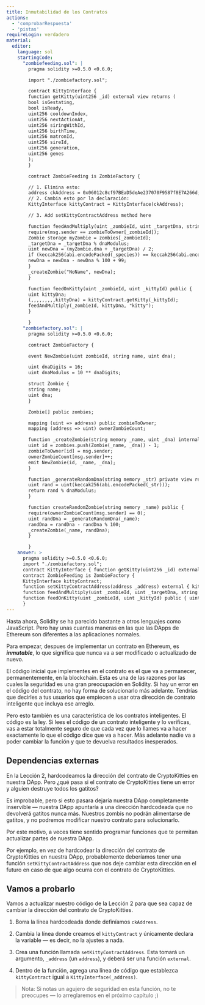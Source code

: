 ```yaml
---
title: Inmutabilidad de los Contratos
actions:
  - 'comprobarRespuesta'
  - 'pistas'
requireLogin: verdadero
material:
  editor:
    language: sol
    startingCode:
      "zombiefeeding.sol": |
        pragma solidity >=0.5.0 <0.6.0;

        import "./zombiefactory.sol";

        contract KittyInterface {
        function getKitty(uint256 _id) external view returns (
        bool isGestating,
        bool isReady,
        uint256 cooldownIndex,
        uint256 nextActionAt,
        uint256 siringWithId,
        uint256 birthTime,
        uint256 matronId,
        uint256 sireId,
        uint256 generation,
        uint256 genes
        );
        }

        contract ZombieFeeding is ZombieFactory {

        // 1. Elimina esto:
        address ckAddress = 0x06012c8cf97BEaD5deAe237070F9587f8E7A266d;
        // 2. Cambia esto por la declaración:
        KittyInterface kittyContract = KittyInterface(ckAddress);

        // 3. Add setKittyContractAddress method here

        function feedAndMultiply(uint _zombieId, uint _targetDna, string memory _species) public {
        require(msg.sender == zombieToOwner[_zombieId]);
        Zombie storage myZombie = zombies[_zombieId];
        _targetDna = _targetDna % dnaModulus;
        uint newDna = (myZombie.dna + _targetDna) / 2;
        if (keccak256(abi.encodePacked(_species)) == keccak256(abi.encodePacked("kitty"))) {
        newDna = newDna - newDna % 100 + 99;
        }
        _createZombie("NoName", newDna);
        }

        function feedOnKitty(uint _zombieId, uint _kittyId) public {
        uint kittyDna;
        (,,,,,,,,,kittyDna) = kittyContract.getKitty(_kittyId);
        feedAndMultiply(_zombieId, kittyDna, "kitty");
        }

        }
      "zombiefactory.sol": |
        pragma solidity >=0.5.0 <0.6.0;

        contract ZombieFactory {

        event NewZombie(uint zombieId, string name, uint dna);

        uint dnaDigits = 16;
        uint dnaModulus = 10 ** dnaDigits;

        struct Zombie {
        string name;
        uint dna;
        }

        Zombie[] public zombies;

        mapping (uint => address) public zombieToOwner;
        mapping (address => uint) ownerZombieCount;

        function _createZombie(string memory _name, uint _dna) internal {
        uint id = zombies.push(Zombie(_name, _dna)) - 1;
        zombieToOwner[id] = msg.sender;
        ownerZombieCount[msg.sender]++;
        emit NewZombie(id, _name, _dna);
        }

        function _generateRandomDna(string memory _str) private view returns (uint) {
        uint rand = uint(keccak256(abi.encodePacked(_str)));
        return rand % dnaModulus;
        }

        function createRandomZombie(string memory _name) public {
        require(ownerZombieCount[msg.sender] == 0);
        uint randDna = _generateRandomDna(_name);
        randDna = randDna - randDna % 100;
        _createZombie(_name, randDna);
        }

        }
    answer: >
      pragma solidity >=0.5.0 <0.6.0;
      import "./zombiefactory.sol";
      contract KittyInterface { function getKitty(uint256 _id) external view returns ( bool isGestating, bool isReady, uint256 cooldownIndex, uint256 nextActionAt, uint256 siringWithId, uint256 birthTime, uint256 matronId, uint256 sireId, uint256 generation, uint256 genes ); }
      contract ZombieFeeding is ZombieFactory {
      KittyInterface kittyContract;
      function setKittyContractAddress(address _address) external { kittyContract = KittyInterface(_address); }
      function feedAndMultiply(uint _zombieId, uint _targetDna, string memory _species) public { require(msg.sender == zombieToOwner[_zombieId]); Zombie storage myZombie = zombies[_zombieId]; _targetDna = _targetDna % dnaModulus; uint newDna = (myZombie.dna + _targetDna) / 2; if (keccak256(abi.encodePacked(_species)) == keccak256(abi.encodePacked("kitty"))) { newDna = newDna - newDna % 100 + 99; } _createZombie("NoName", newDna); }
      function feedOnKitty(uint _zombieId, uint _kittyId) public { uint kittyDna; (,,,,,,,,,kittyDna) = kittyContract.getKitty(_kittyId); feedAndMultiply(_zombieId, kittyDna, "kitty"); }
      }
---
```


Hasta ahora, Solidity se ha parecido bastante a otros lenguajes como JavaScript. Pero hay unas cuantas maneras en las que las DApps de Ethereum son diferentes a las aplicaciones normales.

Para empezar, despues de implementar un contrato en Ethereum, es ***inmutable***, lo que significa que nunca va a ser modificado o actualizado de nuevo.

El código inicial que implementes en el contrato es el que va a permanecer, permanentemente, en la blockchain. Esta es una de las razones por las cuales la seguridad es una gran preocupación en Solidity. Si hay un error en el código del contrato, no hay forma de solucionarlo más adelante. Tendrías que decirles a tus usuarios que empiecen a usar otra dirección de contrato inteligente que incluya ese arreglo.

Pero esto también es una característica de los contratos inteligentes. El código es la ley. Si lees el código de un contrato inteligente y lo verificas, vas a estar totalmente seguro de que cada vez que lo llames va a hacer exactamente lo que el código dice que va a hacer. Más adelante nadie va a poder cambiar la función y que te devuelva resultados inesperados.

## Dependencias externas

En la Lección 2, hardcodeamos la dirección del contrato de CryptoKitties en nuestra DApp. Pero ¿qué pasa si el contrato de CryptoKitties tiene un error y alguien destruye todos los gatitos?

Es improbable, pero si esto pasara dejaría nuestra DApp completamente inservible — nuestra DApp apuntaría a una dirección hardcodeada que no devolverá gatitos nunca más. Nuestros zombis no podrán alimentarse de gatitos, y no podremos modificar nuestro contrato para solucionarlo.

Por este motivo, a veces tiene sentido programar funciones que te permitan actualizar partes de nuestra DApp.

Por ejemplo, en vez de hardcodear la dirección del contrato de CryptoKitties en nuestra DApp, probablemente deberíamos tener una función `setKittyContractAddress` que nos deje cambiar esta dirección en el futuro en caso de que algo ocurra con el contrato de CryptoKitties.

## Vamos a probarlo

Vamos a actualizar nuestro código de la Lección 2 para que sea capaz de cambiar la dirección del contrato de CryptoKitties.

1. Borra la línea hardcodeada donde definíamos `ckAddress`.

2. Cambia la línea donde creamos el `kittyContract` y únicamente declara la variable — es decir, no la ajustes a nada.

3. Crea una función llamada `setKittyContractAddress`. Esta tomará un argumento, `_address` (un `address`), y deberá ser una función `external`.

4. Dentro de la función, agrega una línea de código que establezca `kittyContract` igual a `KittyInterface(_address)`.

> Nota: Si notas un agujero de seguridad en esta función, no te preocupes — lo arreglaremos en el próximo capítulo ;)